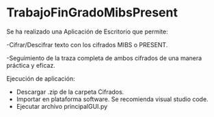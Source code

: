 # TrabajoFinGradoMibsPresent

Se ha realizado una Aplicación de Escritorio que permite:

-Cifrar/Descifrar texto con los cifrados MIBS o PRESENT.

-Seguimiento de la traza completa de ambos cifrados de una manera práctica y eficaz.

Ejecución de aplicación:

- Descargar .zip de la carpeta Cifrados.
- Importar en plataforma software. Se recomienda visual studio code.
- Ejecutar archivo principalGUI.py

 

